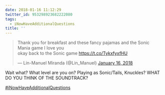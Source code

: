 ```yaml
---
date: 2018-01-16 11:12:29
twitter_id: 953298923682222080
tags:
  - iNowHaveAdditionalQuestions
title: ''
---
```


<blockquote class="twitter-tweet"><p lang="en" dir="ltr">Thank you for breakfast and these fancy pajamas and the Sonic Mania game I love you <br>okay back to the Sonic game <a href="https://t.co/TykxfyxfHU">https://t.co/TykxfyxfHU</a></p>&mdash; Lin-Manuel Miranda (@Lin_Manuel) <a href="https://twitter.com/Lin_Manuel/status/953294517091885059?ref_src=twsrc%5Etfw">January 16, 2018</a></blockquote>
<script async src="https://platform.twitter.com/widgets.js" charset="utf-8"></script>

Wait what? What level are you on? Playing as Sonic/Tails, Knuckles? WHAT DO YOU THINK OF THE SOUNDTRACK?

[#iNowHaveAdditionalQuestions](https://twitter.com/hashtag/iNowHaveAdditionalQuestions)
